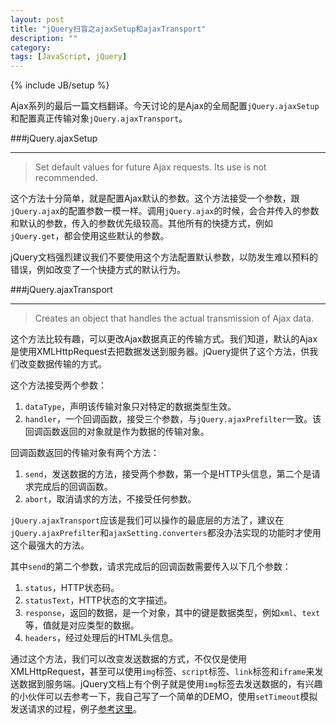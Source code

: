 ```yaml
---
layout: post
title: "jQuery扫盲之ajaxSetup和ajaxTransport"
description: ""
category: 
tags: [JavaScript, jQuery]
---
```

{% include JB/setup %}

Ajax系列的最后一篇文档翻译。今天讨论的是Ajax的全局配置`jQuery.ajaxSetup`和配置真正传输对象`jQuery.ajaxTransport`。

###jQuery.ajaxSetup
____

> Set default values for future Ajax requests. Its use is not recommended.

这个方法十分简单，就是配置Ajax默认的参数。这个方法接受一个参数，跟`jQuery.ajax`的配置参数一模一样。调用`jQuery.ajax`的时候，会合并传入的参数和默认的参数，传入的参数优先级较高。其他所有的快捷方式，例如`jQuery.get`，都会使用这些默认的参数。

jQuery文档强烈建议我们不要使用这个方法配置默认参数，以防发生难以预料的错误，例如改变了一个快捷方式的默认行为。

###jQuery.ajaxTransport
____

> Creates an object that handles the actual transmission of Ajax data.

这个方法比较有趣，可以更改Ajax数据真正的传输方式。我们知道，默认的Ajax是使用XMLHttpRequest去把数据发送到服务器。jQuery提供了这个方法，供我们改变数据传输的方式。

这个方法接受两个参数：

1. `dataType`，声明该传输对象只对特定的数据类型生效。
2. `handler`，一个回调函数，接受三个参数，与`jQuery.ajaxPrefilter`一致。该回调函数返回的对象就是作为数据的传输对象。

回调函数返回的传输对象有两个方法：

1. `send`，发送数据的方法，接受两个参数，第一个是HTTP头信息，第二个是请求完成后的回调函数。
2. `abort`，取消请求的方法，不接受任何参数。

`jQuery.ajaxTransport`应该是我们可以操作的最底层的方法了，建议在`jQuery.ajaxPrefilter`和`ajaxSetting.converters`都没办法实现的功能时才使用这个最强大的方法。

其中`send`的第二个参数，请求完成后的回调函数需要传入以下几个参数：

1. `status`，HTTP状态码。
2. `statusText`，HTTP状态的文字描述。
3. `response`，返回的数据，是一个对象，其中的键是数据类型，例如`xml`、`text`等，值就是对应类型的数据。
4. `headers`，经过处理后的HTML头信息。

通过这个方法，我们可以改变发送数据的方式，不仅仅是使用XMLHttpRequest，甚至可以使用`img`标签、`script`标签、`link`标签和`iframe`来发送数据到服务端。jQuery文档上有个例子就是使用`img`标签去发送数据的，有兴趣的小伙伴可以去参考一下，我自己写了一个简单的DEMO，使用`setTimeout`模拟发送请求的过程，例子[参考这里](http://jsfiddle.net/vx528/1/)。
